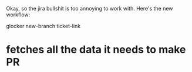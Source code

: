 Okay, so the jira bullshit is too annoying to work with. Here's the new workflow: 

glocker new-branch ticket-link
# fetches all the data it needs to make PR 

